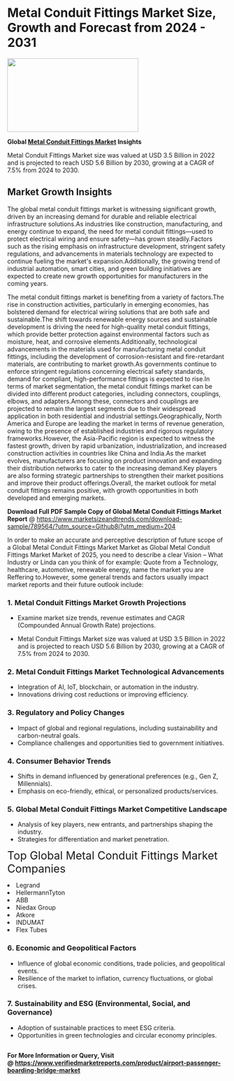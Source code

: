 <H1>Metal Conduit Fittings Market Size, Growth and Forecast from 2024 - 2031</H1><img class="aligncenter size-medium wp-image-584254" src="https://thirdeyenews.in/wp-content/uploads/2024/09/Global-Market-Research-300x168.jpeg" alt="" width="300" height="168" /><p><strong>Global&nbsp;<a href="https://www.marketsizeandtrends.com/download-sample/789564/?utm_source=Github8j?utm_medium=204">Metal Conduit Fittings Market</a> Insights</strong></p><p>Metal Conduit Fittings Market size was valued at USD 3.5 Billion in 2022 and is projected to reach USD 5.6 Billion by 2030, growing at a CAGR of 7.5% from 2024 to 2030.</p><p><h2>Market Growth Insights</h2> <p>The global metal conduit fittings market is witnessing significant growth, driven by an increasing demand for durable and reliable electrical infrastructure solutions.As industries like construction, manufacturing, and energy continue to expand, the need for metal conduit fittings—used to protect electrical wiring and ensure safety—has grown steadily.Factors such as the rising emphasis on infrastructure development, stringent safety regulations, and advancements in materials technology are expected to continue fueling the market's expansion.Additionally, the growing trend of industrial automation, smart cities, and green building initiatives are expected to create new growth opportunities for manufacturers in the coming years.</p> <p>The metal conduit fittings market is benefiting from a variety of factors.The rise in construction activities, particularly in emerging economies, has bolstered demand for electrical wiring solutions that are both safe and sustainable.The shift towards renewable energy sources and sustainable development is driving the need for high-quality metal conduit fittings, which provide better protection against environmental factors such as moisture, heat, and corrosive elements.Additionally, technological advancements in the materials used for manufacturing metal conduit fittings, including the development of corrosion-resistant and fire-retardant materials, are contributing to market growth.As governments continue to enforce stringent regulations concerning electrical safety standards, demand for compliant, high-performance fittings is expected to rise.In terms of market segmentation, the metal conduit fittings market can be divided into different product categories, including connectors, couplings, elbows, and adapters.Among these, connectors and couplings are projected to remain the largest segments due to their widespread application in both residential and industrial settings.Geographically, North America and Europe are leading the market in terms of revenue generation, owing to the presence of established industries and rigorous regulatory frameworks.However, the Asia-Pacific region is expected to witness the fastest growth, driven by rapid urbanization, industrialization, and increased construction activities in countries like China and India.As the market evolves, manufacturers are focusing on product innovation and expanding their distribution networks to cater to the increasing demand.Key players are also forming strategic partnerships to strengthen their market positions and improve their product offerings.Overall, the market outlook for metal conduit fittings remains positive, with growth opportunities in both developed and emerging markets.<p><span class=""><strong>Download Full PDF Sample Copy of Global Metal Conduit Fittings Market Report</strong> @ <a href="https://www.marketsizeandtrends.com/download-sample/789564/?utm_source=Github8j?utm_medium=204" target="_blank">https://www.marketsizeandtrends.com/download-sample/789564/?utm_source=Github8j?utm_medium=204</a></span></p><p>In order to make an accurate and perceptive description of future scope of a Global&nbsp;Metal Conduit Fittings Market Market as Global&nbsp;Metal Conduit Fittings Market Market of 2025, you need to describe a clear Vision &ndash; What Industry or Linda can you think of for example: Quote from a Technology, healthcare, automotive, renewable energy, name the market you are Reffering to.However, some general trends and factors usually impact market reports and their future outlook include:</p><h3>1.&nbsp;<strong>Metal Conduit Fittings Market Growth Projections</strong></h3><ul><li>Examine market size trends, revenue estimates and CAGR (Compounded Annual Growth Rate) projections.</li><li><p>Metal Conduit Fittings Market size was valued at USD 3.5 Billion in 2022 and is projected to reach USD 5.6 Billion by 2030, growing at a CAGR of 7.5% from 2024 to 2030.</p></li></ul><h3>2.&nbsp;<strong>Metal Conduit Fittings Market Technological Advancements</strong></h3><ul><li>Integration of AI, IoT, blockchain, or automation in the industry.</li><li>Innovations driving cost reductions or improving efficiency.</li></ul><h3>3.&nbsp;<strong>Regulatory and Policy Changes</strong></h3><ul><li>Impact of global and regional regulations, including sustainability and carbon-neutral goals.</li><li>Compliance challenges and opportunities tied to government initiatives.</li></ul><h3>4.&nbsp;<strong>Consumer Behavior Trends</strong></h3><ul><li>Shifts in demand influenced by generational preferences (e.g., Gen Z, Millennials).</li><li>Emphasis on eco-friendly, ethical, or personalized products/services.</li></ul><h3>5.&nbsp;<strong>Global Metal Conduit Fittings Market Competitive Landscape</strong></h3><ul><li>Analysis of key players, new entrants, and partnerships shaping the industry.</li><li>Strategies for differentiation and market penetration.</li></ul><p data-pm-slice="1 1 []"><span style="color: inherit; font-family: inherit; font-size: 25px;">Top Global Metal Conduit Fittings Market Companies</span></p><div class="" data-test-id=""><p><li>Legrand</li><li> HellermannTyton</li><li> ABB</li><li> Niedax Group</li><li> Atkore</li><li> INDUMAT</li><li> Flex Tubes</li></p></div><h3>6.&nbsp;<strong>Economic and Geopolitical Factors</strong></h3><ul><li>Influence of global economic conditions, trade policies, and geopolitical events.</li><li>Resilience of the market to inflation, currency fluctuations, or global crises.</li></ul><h3>7.&nbsp;<strong>Sustainability and ESG (Environmental, Social, and Governance)</strong></h3><ul><li>Adoption of sustainable practices to meet ESG criteria.</li><li>Opportunities in green technologies and circular economy principles.</li></ul><h2><strong style="font-size: 14px;">For More Information or Query, Visit @&nbsp;</strong><a style="background-color: #ffffff; font-size: 14px;" href="https://www.marketsizeandtrends.com/report/metal-conduit-fittings-market/" target="_blank">https://www.verifiedmarketreports.com/product/airport-passenger-boarding-bridge-market</a></h2>